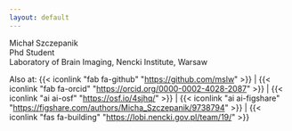 ```yaml
---
layout: default
---
```


Michał Szczepanik  
Phd Student  
Laboratory of Brain Imaging, Nencki Institute, Warsaw

Also at: 
{{< iconlink "fab fa-github" "https://github.com/mslw" >}} |
{{< iconlink "fab fa-orcid" "https://orcid.org/0000-0002-4028-2087" >}} |
{{< iconlink "ai ai-osf" "https://osf.io/4sjhq/" >}} |
{{< iconlink "ai ai-figshare" "https://figshare.com/authors/Micha_Szczepanik/9738794" >}} |
{{< iconlink "fas fa-building" "https://lobi.nencki.gov.pl/team/19/" >}}
